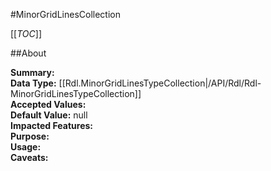 #MinorGridLinesCollection

[[_TOC_]]

##About

**Summary:**   
**Data Type:** [[Rdl.MinorGridLinesTypeCollection|/API/Rdl/Rdl-MinorGridLinesTypeCollection]]  
**Accepted Values:**   
**Default Value:** null  
**Impacted Features:**   
**Purpose:**   
**Usage:**   
**Caveats:**   

